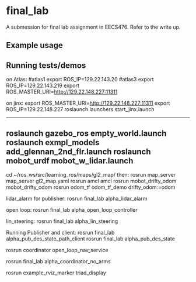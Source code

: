 # final_lab

A submession for final lab assignment in EECS476. Refer to the write up.

## Example usage

## Running tests/demos

on Atlas: #atlas1 
export ROS_IP=129.22.143.20
 #atlas3 
export ROS_IP=129.22.143.219 
export ROS_MASTER_URI=http://129.22.148.227:11311

on jinx: export ROS_MASTER_URI=http://129.22.148.227:11311 export ROS_IP=129.22.148.227 roslaunch launchers start_jinx.launch

----------------------------------------

roslaunch gazebo_ros empty_world.launch
roslaunch exmpl_models add_glennan_2nd_flr.launch 
roslaunch mobot_urdf mobot_w_lidar.launch
---------------------------------
    
cd ~/ros_ws/src/learning_ros/maps/gl2_map/
then:
rosrun map_server map_server gl2_map.yaml rosrun amcl amcl rosrun mobot_drifty_odom mobot_drifty_odom 
rosrun odom_tf odom_tf_demo drifty_odom:=odom

lidar_alarm for publisher: 
rosrun final_lab alpha_lidar_alarm

open loop: 
rosrun final_lab alpha_open_loop_controller

lin_steering: 
rosrun final_lab alpha_lin_steering 


Running Publisher and client: 
rosrun final_lab alpha_pub_des_state_path_client 
rosrun final_lab alpha_pub_des_state

rosrun coordinator open_loop_nav_service

rosrun final_lab alpha_coordinator_no_arms

rosrun example_rviz_marker triad_display
